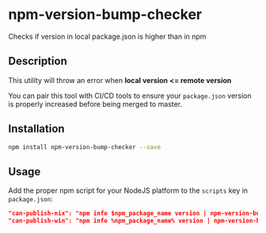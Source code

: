 # npm-version-bump-checker
Checks if version in local package.json is higher than in npm

## Description

This utility will throw an error when **local version <= remote version**

You can pair this tool with CI/CD tools to ensure your `package.json` version is properly increased before being merged to master.

## Installation

  ```bash
  npm install npm-version-bump-checker --save
  ```

## Usage
Add the proper npm script for your NodeJS platform to the `scripts` key in `package.json`:
```json
"can-publish-nix": "npm info $npm_package_name version | npm-version-bump-checker"
"can-publish-win": "npm info %npm_package_name% version | npm-version-bump-checker"
```
